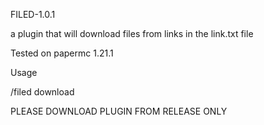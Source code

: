 FILED-1.0.1

a plugin that will download files from links in the link.txt file 

Tested on papermc 1.21.1

Usage

/filed download <link>



PLEASE DOWNLOAD PLUGIN FROM RELEASE ONLY 

